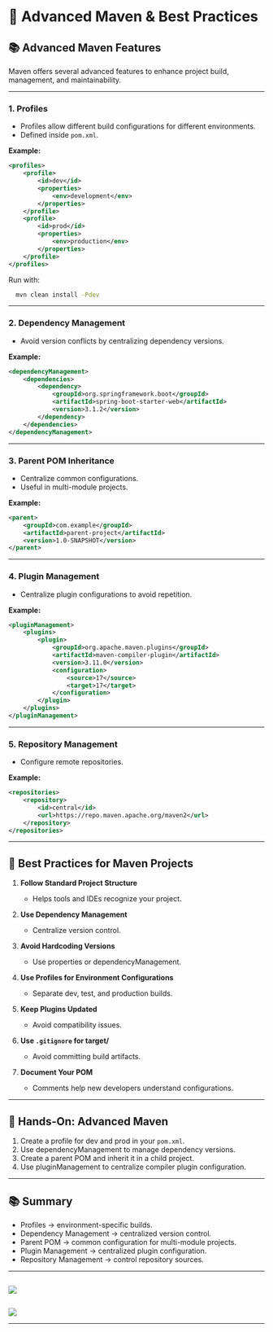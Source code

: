 # 🚀 Advanced Maven & Best Practices

## 📚 Advanced Maven Features

Maven offers several advanced features to enhance project build, management, and maintainability.

---

### 1. Profiles

* Profiles allow different build configurations for different environments.
* Defined inside `pom.xml`.

**Example:**

```xml
<profiles>
    <profile>
        <id>dev</id>
        <properties>
            <env>development</env>
        </properties>
    </profile>
    <profile>
        <id>prod</id>
        <properties>
            <env>production</env>
        </properties>
    </profile>
</profiles>
```

Run with:

```bash
  mvn clean install -Pdev
```

---

### 2. Dependency Management

* Avoid version conflicts by centralizing dependency versions.

**Example:**

```xml
<dependencyManagement>
    <dependencies>
        <dependency>
            <groupId>org.springframework.boot</groupId>
            <artifactId>spring-boot-starter-web</artifactId>
            <version>3.1.2</version>
        </dependency>
    </dependencies>
</dependencyManagement>
```

---

### 3. Parent POM Inheritance

* Centralize common configurations.
* Useful in multi-module projects.

**Example:**

```xml
<parent>
    <groupId>com.example</groupId>
    <artifactId>parent-project</artifactId>
    <version>1.0-SNAPSHOT</version>
</parent>
```

---

### 4. Plugin Management

* Centralize plugin configurations to avoid repetition.

**Example:**

```xml
<pluginManagement>
    <plugins>
        <plugin>
            <groupId>org.apache.maven.plugins</groupId>
            <artifactId>maven-compiler-plugin</artifactId>
            <version>3.11.0</version>
            <configuration>
                <source>17</source>
                <target>17</target>
            </configuration>
        </plugin>
    </plugins>
</pluginManagement>
```

---

### 5. Repository Management

* Configure remote repositories.

**Example:**

```xml
<repositories>
    <repository>
        <id>central</id>
        <url>https://repo.maven.apache.org/maven2</url>
    </repository>
</repositories>
```

---

## 📝 Best Practices for Maven Projects

1. **Follow Standard Project Structure**

    * Helps tools and IDEs recognize your project.

2. **Use Dependency Management**

    * Centralize version control.

3. **Avoid Hardcoding Versions**

    * Use properties or dependencyManagement.

4. **Use Profiles for Environment Configurations**

    * Separate dev, test, and production builds.

5. **Keep Plugins Updated**

    * Avoid compatibility issues.

6. **Use `.gitignore` for target/**

    * Avoid committing build artifacts.

7. **Document Your POM**

    * Comments help new developers understand configurations.

---

## 🧪 Hands-On: Advanced Maven

1. Create a profile for dev and prod in your `pom.xml`.
2. Use dependencyManagement to manage dependency versions.
3. Create a parent POM and inherit it in a child project.
4. Use pluginManagement to centralize compiler plugin configuration.

---

## 📚 Summary

* Profiles → environment-specific builds.
* Dependency Management → centralized version control.
* Parent POM → common configuration for multi-module projects.
* Plugin Management → centralized plugin configuration.
* Repository Management → control repository sources.

---

<div style="display: flex; justify-content: space-between;">

[![](https://img.shields.io/badge/Prev-⬅️-caddd6?style=for-the-badge&labelColor=caddd6)](07-MULTI_MODULE_PROJ.md)

</div>

[![](https://img.shields.io/badge/Back_To_Intro-🔙-d6cadd?style=for-the-badge&labelColor=d6cadd)](../README.md)

---